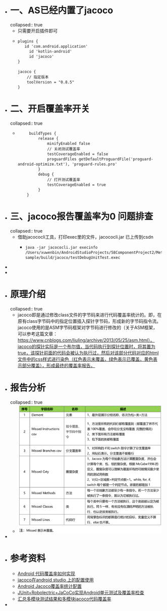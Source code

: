 - # 一、AS已经内置了jacoco
  collapsed:: true
	- 只需要开启插件即可
	- ```
	  plugins {
	  	 id 'com.android.application'
	       id 'kotlin-android'
	       id 'jacoco'
	  }
	  
	  jacoco {
	      // 指定版本
	      toolVersion = "0.8.5"
	  }
	  ```
- # 二、开启覆盖率开关
  collapsed:: true
	- ```
	       buildTypes {
	           release {
	               minifyEnabled false
	               // 关闭测试覆盖率
	               testCoverageEnabled = false 
	               proguardFiles getDefaultProguardFile('proguard-android-optimize.txt'), 'proguard-rules.pro'
	           }
	           debug {
	               // 打开测试覆盖率
	               testCoverageEnabled = true
	           }
	      }
	  
	  ```
- # 三、jacoco报告覆盖率为0 问题排查
  collapsed:: true
	- 借助jacococli工具，打印exec里的文件，jacococli.jar 已上传到csdn
		- ```
		  java -jar jacococli.jar execinfo /Users/xuwenbin/AndroidStudioProjects/58ComponentProject2/MetaXUtils/demo-sample/build/jacoco/testDebugUnitTest.exec 
		  ```
-
-
- # 原理介绍
  collapsed:: true
	- jacoco即是通过修改class文件的字节码来进行代码覆盖率统计的。即，在原有class字节码中的指定位置插入探针字节码，形成新的字节码指令流。jacoco使用的是ASM字节码框架对字节码进行修改的（关于ASM框架，可以参考这篇文章：https://www.cnblogs.com/liuling/archive/2013/05/25/asm.html）。jacoco的探针实际是一个布尔值，当代码执行到探针位置时，将其置为true，该探针前面的代码会被认为执行过，然后对该部分代码对应的html文件中的css样式进行染色（红色表示未覆盖，绿色表示已覆盖，黄色表示部分覆盖），形成最终的覆盖率报告。
- # 报告分析
  collapsed:: true
	- ![image.png](../assets/image_1672046620315_0.png)
-
- # 参考资料
	- [Android 代码覆盖率如何实现]([125049195](https://blog.csdn.net/m0_71524094/article/details/125049195))
	- [jacoco在android studio 上的配置使用](https://blog.csdn.net/u010663321/article/details/121761825)
	- [Android Jacoco覆盖率统计配置](https://github.com/hanlyjiang/AndroidTestSample/blob/main/docs/Jacoco%E8%A6%86%E7%9B%96%E7%8E%87%E7%BB%9F%E8%AE%A1%E6%96%B9%E6%A1%88.md)
	- [JUnit+Robolectric+JaCoCo实现Android单元测试及覆盖率检查](https://blog.csdn.net/yugong2009/article/details/80462094)
	- [汇总多模块测试结果和多模块jacoco代码覆盖率](https://www.cnblogs.com/xy-ouyang/p/16098978.html)
-